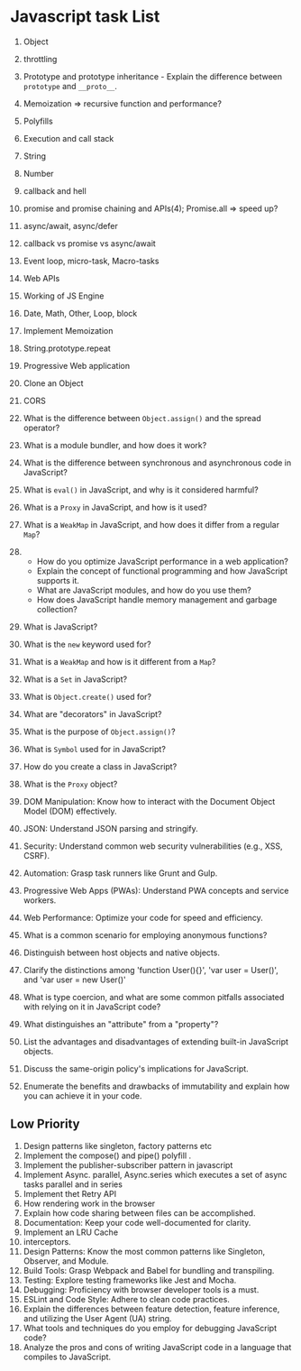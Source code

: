 # Javascript task List
01.  Object
02.  throttling
03.  Prototype and prototype inheritance
    - Explain the difference between `prototype` and `__proto__`.
04.  Memoization => recursive function and performance?
05.  Polyfills
06.  Execution and call stack
07.  String
08.   Number
09.  callback and hell
10. promise and promise chaining and APIs(4); Promise.all => speed up?
11. async/await, async/defer
12. callback vs promise vs async/await
13. Event loop, micro-task, Macro-tasks
14. Web APIs
15. Working of JS Engine
16. Date, Math, Other, Loop, block
17. Implement Memoization
18. String.prototype.repeat
19. Progressive Web application
20. Clone an Object
21. CORS
22. What is the difference between `Object.assign()` and the spread operator?
23. What is a module bundler, and how does it work?
24. What is the difference between synchronous and asynchronous code in JavaScript?
25. What is `eval()` in JavaScript, and why is it considered harmful?
26. What is a `Proxy` in JavaScript, and how is it used?
27. What is a `WeakMap` in JavaScript, and how does it differ from a regular `Map`?
28. - How do you optimize JavaScript performance in a web application?
    - Explain the concept of functional programming and how JavaScript supports it.
    - What are JavaScript modules, and how do you use them?
    - How does JavaScript handle memory management and garbage collection?

29. What is JavaScript?
30. What is the `new` keyword used for?
31. What is a `WeakMap` and how is it different from a `Map`?
32. What is a `Set` in JavaScript?
33. What is `Object.create()` used for?
34. What are "decorators" in JavaScript?
35. What is the purpose of `Object.assign()`?
36. What is `Symbol` used for in JavaScript?
37. How do you create a class in JavaScript?
38. What is the `Proxy` object?
39. DOM Manipulation: Know how to interact with the Document Object Model (DOM) effectively.
40. JSON: Understand JSON parsing and stringify.
41. Security: Understand common web security vulnerabilities (e.g., XSS, CSRF).
42. Automation: Grasp task runners like Grunt and Gulp.
43. Progressive Web Apps (PWAs): Understand PWA concepts and service workers.
44. Web Performance: Optimize your code for speed and efficiency.
45. What is a common scenario for employing anonymous functions?
46. Distinguish between host objects and native objects.
47. Clarify the distinctions among 'function User(){}', 'var user = User()', and 'var user = new User()'
48. What is type coercion, and what are some common pitfalls associated with relying on it in JavaScript code?
49. What distinguishes an "attribute" from a "property"?
50. List the advantages and disadvantages of extending built-in JavaScript objects.
51. Discuss the same-origin policy's implications for JavaScript.
52. Enumerate the benefits and drawbacks of immutability and explain how you can achieve it in your code.

## Low Priority

01.  Design patterns like singleton, factory patterns etc
02.  Implement the compose() and pipe() polyfill .
03.  Implement the publisher-subscriber pattern in javascript
04.  Implement Async. parallel, Async.series which executes a set of async tasks parallel and in series
05.  Implement thet Retry API
06.  How rendering work in the browser
07.  Explain how code sharing between files can be accomplished.
08.  Documentation: Keep your code well-documented for clarity.
09.  Implement an LRU Cache
10. interceptors.
11. Design Patterns: Know the most common patterns like Singleton, Observer, and Module.
12. Build Tools: Grasp Webpack and Babel for bundling and transpiling.
13. Testing: Explore testing frameworks like Jest and Mocha.
14. Debugging: Proficiency with browser developer tools is a must.
15. ESLint and Code Style: Adhere to clean code practices.
16. Explain the differences between feature detection, feature inference, and utilizing the User Agent (UA) string.
17. What tools and techniques do you employ for debugging JavaScript code?
18. Analyze the pros and cons of writing JavaScript code in a language that compiles to JavaScript.
